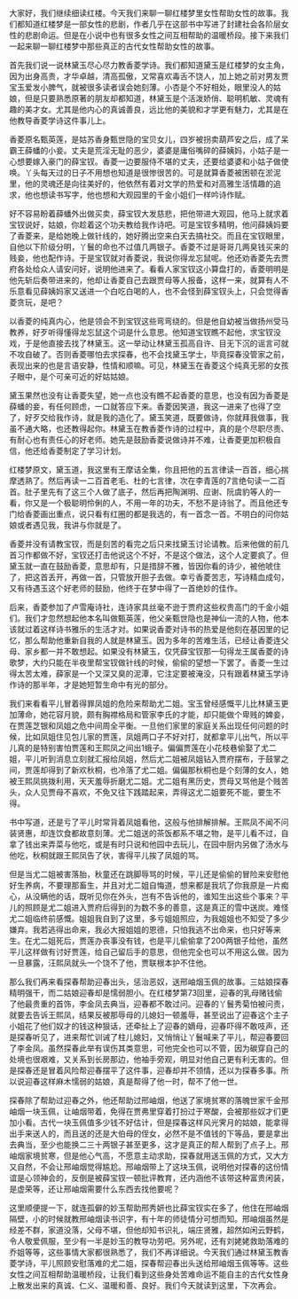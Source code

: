 
大家好，我们继续细读红楼。今天我们来聊一聊红楼梦里女性帮助女性的故事。我们都知道红楼梦是一部女性的悲剧，作者几乎在这部书中写进了封建社会各阶层女性的悲剧命运。但是在小说中也有很多女性之间互相帮助的温暖桥段。接下来我们一起来聊一聊红楼梦中那些真正的古代女性帮助女性的故事。

首先我们说一说林黛玉尽心尽力教香菱学诗。我们都知道黛玉是红楼梦的女主角，因为出身高贵，才华卓越，清高孤傲，又常喜欢毒舌不饶人，加上她之前对男友贾宝玉爱发小脾气，就被很多读者误会她刻薄。小杏是个不好相处，眼里没人的姑娘，但是只要熟悉原著的朋友却都知道，林黛玉是个活泼娇俏、聪明机敏、灵魂有趣的美才女。尤其是他内心的真诚善良，远比他的美貌和才学更有魅力，尤其是在他教导香菱学诗这件事儿上。

香菱原名甄英莲，是姑苏香身甄世隐的宝贝女儿，四岁被拐卖葫芦安之后，成了呆霸王薛蟠的小妾。丈夫是荒淫无耻的恶少，婆婆是庸俗嘴碎的薛姨妈，小姑子是一心想要嫁入豪门的薛宝钗。香菱一边要服侍不堪的丈夫，还要给婆婆和小姑子做使唤。丫头每天过的日子不用想也知道是很惨很苦的。可是就算香菱被困顿在淤泥里，他的灵魂还是向往美好的，他依然有着对文学的热爱和对高雅生活情趣的追求，他也想读书写字，他也想和大观园里的千金小姐们一样吟诗作赋。

好不容易盼着薛蟠外出做买卖，薛宝钗大发慈悲，把他带进大观园，他马上就求着宝钗说好，姑娘，你趁着这个功夫教给我作诗吧。可是宝钗多精明，他问薛姨妈要了香菱来，是给她晚上做针线的，她好腾出空来白天去搞社交。而且在宝钗眼里，自他以下阶级分明，丫鬟的命也不过值几两银子。香菱不过是哥哥几两臭钱买来的贱妾，他也配作诗。于是宝钗就对香菱说，我说你得龙忘鼠呢。他还劝香菱先去贾府各处给众人请安问好，说明他进来了。看看人家宝钗这小算盘打的，香菱明明是他先斩后奏带进来的，他却让香菱自己去跟贾母等人报备，这样一来，就算有人不乐意看见薛姨妈家又送进一个白吃白喝的人，也不会怪到薛宝钗头上，只会觉得香菱贪玩，是吧？

以香菱的纯真内心，他是领会不到宝钗这些弯弯绕的。但是他自幼被当做扬州受马教养，好歹听得懂得龙忘鼠这个词是什么意思。他知道宝钗瞧不起他，求宝钗没戏，于是他直接去找了林黛玉。这一举动让林黛玉孤高自许、目无下沉的谣言可就不攻自破了。否则香菱哪怕去求探春，也不会找黛玉学士，毕竟探春没管家之前，表现出来的也是言语安静，性情和顺嘛。可见，林黛玉在香菱这个纯真无邪的女孩子眼中，是个可亲可近的好姑姑娘。

黛玉果然也没有让香菱失望，她一点也没有瞧不起香菱的意思，也没有因为香菱是薛蟠的妾，有任何顾虑，一口就答应下来。香菱因笑道，我这一进来了也得了空了，好歹交给我作诗，就是我的造化了。黛玉笑道，既要做诗，你就拜我做事，我虽不通大略，也还教得起你。林黛玉在教香菱作诗的过程中，真的是个尽职尽责、有耐心也有责任心的好老师。她先是鼓励香菱说做诗并不难，让香菱更加积极自信，他还给香菱制定了学习计划。

红楼梦原文，黛玉道，我这里有王摩诘全集，你且把他的五言律读一百首，细心揣摩透熟了。然后再读一二百首老毛、杜的七言律，次在李青莲的7言绝句读一二百首。肚子里先有了这三个人做了底子，然后再把陶渊明、应谢、阮虞豹等人的一看，你又是一个极聪明伶俐的人，不用一年的功夫，不愁不是诗翁了。而且他还专门给香菱画出重点，说只看有红圈的都是我选的，有一首念一首。不明白的问你姑娘或者遇见我，我讲与你就是了。

香菱并没有请教宝钗，而是刻苦的看完之后只来找黛玉讨论请教。后来他做的前几首习作都做不好，宝钗还打击他说这个不好，不是这个做法，这个人定要疯了。但黛玉就一直在鼓励香菱，意思却有，只是措辞不雅，皆因你看的诗少，被他唬住了，把这首丢开，再做一首，只管放开胆子去做。幸亏香菱苦志，写诗精血成句，又有待遇玉这个好老师的鼓励，他终于在梦中得了一首绝妙的佳作。

后来，香菱参加了卢雪庵诗社，连诗家具丝毫不逊于贾府这些权贵高门的千金小姐们。我们才忽然想起他本名叫做甄英莲，他父亲甄世隐也是神仙一流的人物，他本该就过着这样诗书雅乐的生活才对。如果说香菱对诗书的热爱是他刻在基因里的记忆，那么帮助他重新自我的人就是林黛玉。因为多年的苦难生活，已经让香菱连父母、家乡都一并不敢想起。如果没有林黛玉，仅凭薛宝钗那一句得龙王属香菱的诗歌梦，大约只能在半夜里帮宝钗做针线的时候，偷偷的望想一下罢了。香菱一生过得太苦太难，薛家是一个又深又臭的泥潭，它注定要被淹没，只有跟着林黛玉学诗作诗的那半年，才是她短暂生命中有光的部分。

我们来看看平儿冒着得罪凤姐的危险来帮助尤二姐。宝玉曾经感慨平儿比林黛玉更加薄命，她花容月貌，颇有胸襟格局和管家李氏的才能，却只能做个卑贱的婢妾，在贾莲芝银和凤姐之危中间周全平衡。一旦他们家里的家庭关系出现任何问题的时候，比如凤姐住见包儿家的贾莲，凤姐两口子不好对打，就都拿平儿出气，所以平儿真的是特别害怕贾莲和王熙凤之间出1蛾子。偏偏贾莲在小花枝巷偷娶了尤二姐，平儿听到消息立刻就汇报给凤姐，然后尤二姐被凤姐钻入贾府摆布，于鼓掌之间，贾莲却得到了新欢秋桐，也冷落了尤二姐。偏偏那秋桐也是个刻薄的女人，她被王熙凤挑拨利用，天天羞辱折磨尤二姐。尤二姐有黑历史，贾母又骂他是个贱苦头，众人见贾母不喜欢，不免又往下践踏起来，弄得这尤二姐要死不能，要生不得。

书中写道，还是亏了平儿时常背着凤姐看他，这般与他排解排解。王熙凤不闻不问装贤惠，却连饮食都故意刻薄。尤二姐送的茶饭都系不堪之物，是平儿看不过，自拿了钱出来弄菜与他吃，或是有时只说和他园中去玩儿，在园中厨内另做了汤水与他吃，秋桐就跟王熙凤告了状，害得平儿挨了凤姐的骂。

但是当尤二姐被害落胎，秋童还在跳脚辱骂的时候，平儿还是偷偷的冒险来安慰他好生养病，不要理那畜生，并且对尤二姐自悔道，想来都是我坑了你我原是一片痴心，从没瞒他的话，既听见你在外头，岂有不告诉他的，谁知生出这些个事来？平儿的照顾是尤二姐进入贾府后得到的为数不多的善意，这是真正的雪中送炭。难怪尤二姐临终前感慨。姐姐我自到了这里，多亏姐姐照应，为我姐姐也不知受了多少嫌弃。我若逃得出命来，我必大报姐姐的恩德，只怕我逃不出命来，也只好等来生。在尤二姐死后，贾莲办丧事没有钱，也是平儿偷偷拿了200两银子给他，虽然平儿这样做有讨好贾莲，给自己留后手的意思，但他完全也可以不用这么做。因为一旦暴露，汪熙凤就头一个饶不了他，贾联根本护不住他。

那么我们再来看探春帮助迎春出头，惩治恶奴，送邢岫烟玉佩的故事。三姑娘探春精明强干，而二姑娘迎春却是懦弱胆小。在红楼梦第73回里，迎春的乳母赌钱偷了他最贵重的首饰，李金凤去典当，迎春都不敢过问。迎春的丫鬟秀菊怕被问责，就要去告诉王熙凤，结果反被那辱母的儿媳妇一顿羞辱，甚至说出了迎春这个主子小姐花了他们奴才的钱这种狠话，还牵扯上了迎春的嫡母，迎春吓得不敢吱声，还是探春听见了，进来帮忙训诫了柱儿媳妇，又悄悄让丫鬟喊来了平儿，帮迎春要回了李金凤。虽然探春此举有误伤其类意思，可他完全也可以不管，因为碳穿自己的处境也很艰难，又关系到长房那边，他袖手旁观，明显对他自己更有利无害的。但是探春还是冒着风险帮迎春摆平了这件事，迎春却并不领情，还以为探春多事。所以说迎春这样麻木懦弱的姑娘，真是帮得了他一时，帮不了他一世。

探春除了帮助过迎春之外，他还帮助过邢岫烟，他送了家境贫寒的落魄世家千金邢岫烟一块玉佩，让岫烟带着，免得在贾弗里穿着打扮过于寒酸，会被那些奴才们更加小看。古代一块玉佩值多少钱不好估计，但是探春这样风光霁月的姑娘，能拿得出手来送人的，而且送的还是大伯母的侄女，必然不是不值钱的下等品，要是拿出去典当，至少也能换二三十两银子甚至更多，这才是真正的帮人帮到了点子上。邢岫烟家境贫寒，但是他心气高，不愿意主动求助，探春就用送玉佩的方式，又大方又自然，不会让邢岫烟觉得尴尬。邢岫烟带上了这块玉佩，说明他对探春的这份情谊是心领神会的，反倒是被薛宝钗一顿批评教育，还内涵他不该带这种富贵闲装，是虚荣等，还让邢岫烟需要什么东西去找他要呢？

这里顺便提一下，就连孤僻的妙玉帮助邢秀妍也比薛宝钗实在多了，他住在邢岫烟隔壁，小的时候就教邢岫烟读书识字，有十年的师徒情分可想而知。邢岫烟虽然是经差不群，家道没落，父母不堪，但他却知书识礼，端庄贤雅，超然如闲云野鹤，令人敬爱佩服，至少有一半是妙玉的教导功劳吧。另外呢，还有刘姥姥救助落难的乔姐等等，这些事情大家都很熟悉了，我们不再详细说。今天我们通过林黛玉教香菱学诗，平儿照顾安慰落难的尤二姐，探春帮迎春出头送给邢岫烟玉佩等等。这些女性之间互相帮助温暖桥段，让我们看到这些身处苦难命运不能自主的古代女性身上散发出来的真诚、仁义、温暖和善、良好。我们今天就读到这里，下次再会。


